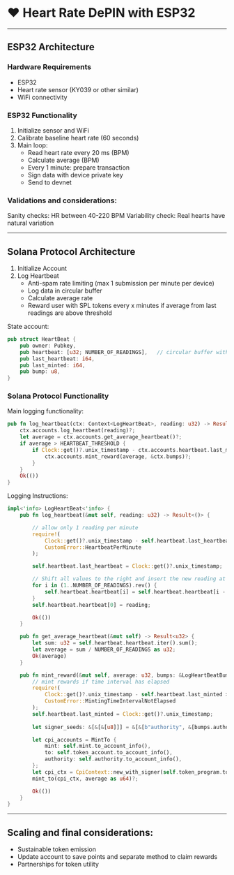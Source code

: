 # ❤️  Heart Rate DePIN with ESP32
---

## ESP32 Architecture

### Hardware Requirements
- ESP32
- Heart rate sensor (KY039 or other similar)
- WiFi connectivity

### ESP32 Functionality
1. Initialize sensor and WiFi
2. Calibrate baseline heart rate (60 seconds)
3. Main loop:
   - Read heart rate every 20 ms (BPM)
   - Calculate average (BPM)
   - Every 1 minute: prepare transaction
   - Sign data with device private key
   - Send to devnet

### Validations and considerations:
Sanity checks: HR between 40-220 BPM
Variability check: Real hearts have natural variation

---
## Solana Protocol Architecture

1. Initialize Account
2. Log Heartbeat
    - Anti-spam rate limiting (max 1 submission per minute per device)
    - Log data in circular buffer
    - Calculate average rate
    - Reward user with SPL tokens every x minutes if average from last readings are above threshold

State account: 

```rust
pub struct HeartBeat {
    pub owner: Pubkey,
    pub heartbeat: [u32; NUMBER_OF_READINGS],   // circular buffer with most recent at index 0
    pub last_heartbeat: i64,
    pub last_minted: i64,
    pub bump: u8,
}
```

### Solana Protocol Functionality

Main logging functionality:
```rust
pub fn log_heartbeat(ctx: Context<LogHeartBeat>, reading: u32) -> Result<()> {
    ctx.accounts.log_heartbeat(reading)?;
    let average = ctx.accounts.get_average_heartbeat()?;
    if average > HEARTBEAT_THRESHOLD {
        if Clock::get()?.unix_timestamp - ctx.accounts.heartbeat.last_minted > MINT_TIME {
            ctx.accounts.mint_reward(average, &ctx.bumps)?;
        }
    }
    Ok(())
}
```

Logging Instructions:
```rust
impl<'info> LogHeartBeat<'info> {
    pub fn log_heartbeat(&mut self, reading: u32) -> Result<()> {

        // allow only 1 reading per minute
        require!(
            Clock::get()?.unix_timestamp - self.heartbeat.last_heartbeat > 60, 
            CustomError::HeartbeatPerMinute
        );

        self.heartbeat.last_heartbeat = Clock::get()?.unix_timestamp;

        // Shift all values to the right and insert the new reading at index 0 (circular buffer style)
        for i in (1..NUMBER_OF_READINGS).rev() {
            self.heartbeat.heartbeat[i] = self.heartbeat.heartbeat[i - 1];
        }
        self.heartbeat.heartbeat[0] = reading;

        Ok(())
    }

    pub fn get_average_heartbeat(&mut self) -> Result<u32> {
        let sum: u32 = self.heartbeat.heartbeat.iter().sum();
        let average = sum / NUMBER_OF_READINGS as u32;
        Ok(average)
    }

    pub fn mint_reward(&mut self, average: u32, bumps: &LogHeartBeatBumps) -> Result<()> {
        // mint rewards if time interval has elapsed
        require!(
            Clock::get()?.unix_timestamp - self.heartbeat.last_minted > MINT_TIME, 
            CustomError::MintingTimeIntervalNotElapsed
        );
        self.heartbeat.last_minted = Clock::get()?.unix_timestamp;
            
        let signer_seeds: &[&[&[u8]]] = &[&[b"authority", &[bumps.authority]]];

        let cpi_accounts = MintTo {
            mint: self.mint.to_account_info(),
            to: self.token_account.to_account_info(),
            authority: self.authority.to_account_info(),
        };
        let cpi_ctx = CpiContext::new_with_signer(self.token_program.to_account_info(), cpi_accounts, signer_seeds);
        mint_to(cpi_ctx, average as u64)?;

        Ok(())
    }
}
```

---
## Scaling and final considerations:
- Sustainable token emission
- Update account to save points and separate method to claim rewards
- Partnerships for token utility